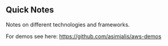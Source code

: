 ## Quick Notes

Notes on different technologies and frameworks.

For demos see here: <https://github.com/asimjalis/aws-demos>
